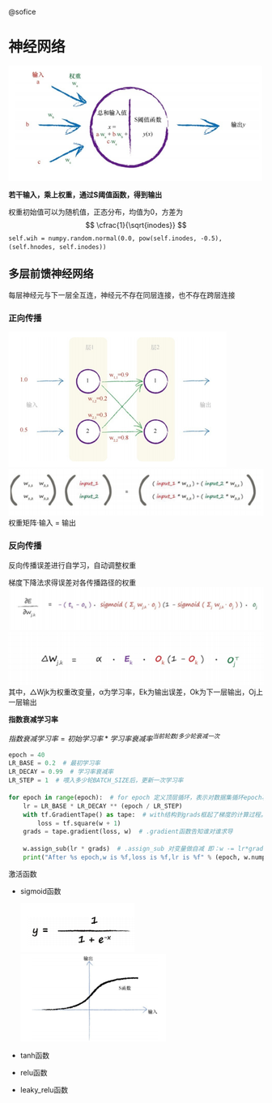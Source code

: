 @sofice

# 神经网络

![神经网络原始模型](\NetralNetwork\神经网络原始模型.png)

**若干输入，乘上权重，通过S阈值函数，得到输出**

权重初始值可以为随机值，正态分布，均值为0，方差为
$$
\cfrac{1}{\sqrt{inodes}}
$$
`self.wih = numpy.random.normal(0.0, pow(self.inodes, -0.5), (self.hnodes, self.inodes))`

## 多层前馈神经网络

每层神经元与下一层全互连，神经元不存在同层连接，也不存在跨层连接

### 正向传播

![image-20200602195250519](\NetralNetwork\正向传播.png)
![image-20200602195439442](\NetralNetwork\正向传播矩阵.png)
权重矩阵·输入 = 输出

### 反向传播

反向传播误差进行自学习，自动调整权重

梯度下降法求得误差对各传播路径的权重
<img src="\NetralNetwork\反向传播误差计算公式.png" alt="image-20200602195931523" style="zoom:200%;" />
<img src="\NetralNetwork\反向传播误差变量.png" alt="image-20200602200243371" style="zoom:200%;" />
其中，△Wjk为权重改变量，α为学习率，Ek为输出误差，Ok为下一层输出，Oj上一层输出



**指数衰减学习率**

$指数衰减学习率=初始学习率*学习率衰减率^{当前轮数/多少轮衰减一次}$

```python
epoch = 40
LR_BASE = 0.2  # 最初学习率
LR_DECAY = 0.99  # 学习率衰减率
LR_STEP = 1  # 喂入多少轮BATCH_SIZE后，更新一次学习率

for epoch in range(epoch):  # for epoch 定义顶层循环，表示对数据集循环epoch次，此例数据集数据仅有1个w,初始化时候constant赋值为5，循环100次迭代。
    lr = LR_BASE * LR_DECAY ** (epoch / LR_STEP)
    with tf.GradientTape() as tape:  # with结构到grads框起了梯度的计算过程。
        loss = tf.square(w + 1)
    grads = tape.gradient(loss, w)  # .gradient函数告知谁对谁求导

    w.assign_sub(lr * grads)  # .assign_sub 对变量做自减 即：w -= lr*grads 即 w = w - lr*grads
    print("After %s epoch,w is %f,loss is %f,lr is %f" % (epoch, w.numpy(), loss, lr))

```



激活函数

+ sigmoid函数


  ![image-20200602195133779](\NetralNetwork\S阈值函数公式.png)
  <img src="\NetralNetwork\S阈值函数.png" alt="image-20200602194935171" style="zoom: 80%;" />

+ tanh函数

+ relu函数

+ leaky_relu函数




